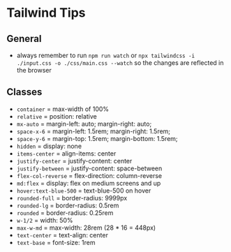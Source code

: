 # Tailwind Tips

## General

- always remember to run `npm run watch` or `npx tailwindcss -i ./input.css -o ./css/main.css --watch` so the changes are reflected in the browser

## Classes

- `container` = max-width of 100%
- `relative` = position: relative
- `mx-auto` = margin-left: auto; margin-right: auto;
- `space-x-6` = margin-left: 1.5rem; margin-right: 1.5rem;
- `space-y-6` = margin-top: 1.5rem; margin-bottom: 1.5rem;
- `hidden` = display: none
- `items-center` = align-items: center
- `justify-center` = justify-content: center
- `justify-between` = justify-content: space-between
- `flex-col-reverse` = flex-direction: column-reverse
- `md:flex` = display: flex on medium screens and up
- `hover:text-blue-500` = text-blue-500 on hover
- `rounded-full` = border-radius: 9999px
- `rounded-lg` = border-radius: 0.5rem
- `rounded` = border-radius: 0.25rem
- `w-1/2` = width: 50%
- `max-w-md` = max-width: 28rem (28 \* 16 = 448px)
- `text-center` = text-align: center
- `text-base` = font-size: 1rem
